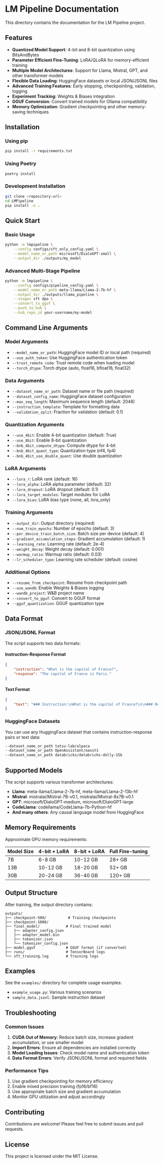 # LM Pipeline Documentation

This directory contains the documentation for the LM Pipeline project.

## Features

- **Quantized Model Support**: 4-bit and 8-bit quantization using BitsAndBytes
- **Parameter Efficient Fine-Tuning**: LoRA/QLoRA for memory-efficient training
- **Multiple Model Architectures**: Support for Llama, Mistral, GPT, and other transformer models
- **Flexible Data Loading**: HuggingFace datasets or local JSON/JSONL files
- **Advanced Training Features**: Early stopping, checkpointing, validation, logging
- **Experiment Tracking**: Weights & Biases integration
- **GGUF Conversion**: Convert trained models for Ollama compatibility
- **Memory Optimization**: Gradient checkpointing and other memory-saving techniques

## Installation

### Using pip

```bash
pip install -r requirements.txt
```

### Using Poetry

```bash
poetry install
```

### Development Installation

```bash
git clone <repository-url>
cd LMPipeline
pip install -e .
```

## Quick Start

### Basic Usage

```bash
python -m lmpipeline \
    --config configs/sft_only_config.yaml \
    --model_name_or_path microsoft/DialoGPT-small \
    --output_dir ./outputs/my_model
```

### Advanced Multi-Stage Pipeline

```bash
python -m lmpipeline \
    --config configs/pipeline_config.yaml \
    --model_name_or_path meta-llama/Llama-2-7b-hf \
    --output_dir ./outputs/llama_pipeline \
    --stages sft dpo \
    --convert_to_gguf \
    --push_to_hub \
    --hub_repo_id your-username/my-model
```

## Command Line Arguments

### Model Arguments

- `--model_name_or_path`: HuggingFace model ID or local path (required)
- `--use_auth_token`: Use HuggingFace authentication token
- `--trust_remote_code`: Trust remote code when loading model
- `--torch_dtype`: Torch dtype (auto, float16, bfloat16, float32)

### Data Arguments

- `--dataset_name_or_path`: Dataset name or file path (required)
- `--dataset_config_name`: HuggingFace dataset configuration
- `--max_seq_length`: Maximum sequence length (default: 2048)
- `--instruction_template`: Template for formatting data
- `--validation_split`: Fraction for validation (default: 0.1)

### Quantization Arguments

- `--use_4bit`: Enable 4-bit quantization (default: True)
- `--use_8bit`: Enable 8-bit quantization
- `--bnb_4bit_compute_dtype`: Compute dtype for 4-bit
- `--bnb_4bit_quant_type`: Quantization type (nf4, fp4)
- `--bnb_4bit_use_double_quant`: Use double quantization

### LoRA Arguments

- `--lora_r`: LoRA rank (default: 16)
- `--lora_alpha`: LoRA alpha parameter (default: 32)
- `--lora_dropout`: LoRA dropout (default: 0.1)
- `--lora_target_modules`: Target modules for LoRA
- `--lora_bias`: LoRA bias type (none, all, lora_only)

### Training Arguments

- `--output_dir`: Output directory (required)
- `--num_train_epochs`: Number of epochs (default: 3)
- `--per_device_train_batch_size`: Batch size per device (default: 4)
- `--gradient_accumulation_steps`: Gradient accumulation (default: 1)
- `--learning_rate`: Learning rate (default: 2e-4)
- `--weight_decay`: Weight decay (default: 0.001)
- `--warmup_ratio`: Warmup ratio (default: 0.03)
- `--lr_scheduler_type`: Learning rate scheduler (default: cosine)

### Additional Options

- `--resume_from_checkpoint`: Resume from checkpoint path
- `--use_wandb`: Enable Weights & Biases logging
- `--wandb_project`: W&B project name
- `--convert_to_gguf`: Convert to GGUF format
- `--gguf_quantization`: GGUF quantization type

## Data Format

### JSON/JSONL Format

The script supports two data formats:

#### Instruction-Response Format

```json
{
    "instruction": "What is the capital of France?",
    "response": "The capital of France is Paris."
}
```

#### Text Format

```json
{
    "text": "### Instruction:\nWhat is the capital of France?\n\n### Response:\nThe capital of France is Paris."
}
```

### HuggingFace Datasets

You can use any HuggingFace dataset that contains instruction-response pairs or text data:

```bash
--dataset_name_or_path tatsu-lab/alpaca
--dataset_name_or_path OpenAssistant/oasst1
--dataset_name_or_path databricks/databricks-dolly-15k
```

## Supported Models

The script supports various transformer architectures:

- **Llama**: meta-llama/Llama-2-7b-hf, meta-llama/Llama-2-13b-hf
- **Mistral**: mistralai/Mistral-7B-v0.1, mistralai/Mixtral-8x7B-v0.1
- **GPT**: microsoft/DialoGPT-medium, microsoft/DialoGPT-large
- **CodeLlama**: codellama/CodeLlama-7b-Python-hf
- **And many others**: Any causal language model from HuggingFace

## Memory Requirements

Approximate GPU memory requirements:

| Model Size | 4-bit + LoRA | 8-bit + LoRA | Full Fine-tuning |
|------------|--------------|--------------|------------------|
| 7B         | 6-8 GB       | 10-12 GB     | 28+ GB           |
| 13B        | 10-12 GB     | 18-20 GB     | 52+ GB           |
| 30B        | 20-24 GB     | 36-40 GB     | 120+ GB          |

## Output Structure

After training, the output directory contains:

```
outputs/
├── checkpoint-500/          # Training checkpoints
├── checkpoint-1000/
├── final_model/            # Final trained model
│   ├── adapter_config.json
│   ├── adapter_model.bin
│   ├── tokenizer.json
│   └── tokenizer_config.json
├── model.gguf              # GGUF format (if converted)
├── runs/                   # TensorBoard logs
└── sft_training.log        # Training logs
```

## Examples

See the `examples/` directory for complete usage examples:

- `example_usage.py`: Various training scenarios
- `sample_data.jsonl`: Sample instruction dataset

## Troubleshooting

### Common Issues

1. **CUDA Out of Memory**: Reduce batch size, increase gradient accumulation, or use smaller model
2. **Import Errors**: Ensure all dependencies are installed correctly
3. **Model Loading Issues**: Check model name and authentication token
4. **Data Format Errors**: Verify JSON/JSONL format and required fields

### Performance Tips

1. Use gradient checkpointing for memory efficiency
2. Enable mixed precision training (fp16/bf16)
3. Use appropriate batch size and gradient accumulation
4. Monitor GPU utilization and adjust accordingly

## Contributing

Contributions are welcome! Please feel free to submit issues and pull requests.

## License

This project is licensed under the MIT License.
